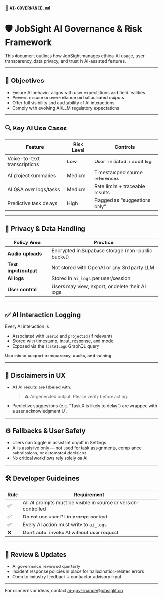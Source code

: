 ### 📄 `AI-GOVERNANCE.md`

# 🛡️ JobSight AI Governance & Risk Framework

This document outlines how JobSight manages ethical AI usage, user transparency, data privacy, and trust in AI-assisted features.

---

## 🎯 Objectives

- Ensure AI behavior aligns with user expectations and field realities
- Prevent misuse or over-reliance on hallucinated outputs
- Offer full visibility and auditability of AI interactions
- Comply with evolving AI/LLM regulatory expectations

---

## 🔍 Key AI Use Cases

| Feature                      | Risk Level | Controls                        |
|-----------------------------|------------|----------------------------------|
| Voice-to-text transcriptions| Low        | User-initiated + audit log       |
| AI project summaries        | Medium     | Timestamped source references    |
| AI Q&A over logs/tasks      | Medium     | Rate limits + traceable results  |
| Predictive task delays      | High       | Flagged as “suggestions only”    |

---

## 🔐 Privacy & Data Handling

| Policy Area           | Practice |
|-----------------------|----------|
| **Audio uploads**     | Encrypted in Supabase storage (non-public bucket) |
| **Text input/output** | Not stored with OpenAI or any 3rd party LLM        |
| **AI logs**           | Stored in `ai_logs` per user/session               |
| **User control**      | Users may view, export, or delete their AI logs    |

---

## ✅ AI Interaction Logging

Every AI interaction is:
- Associated with `userId` and `projectId` (if relevant)
- Stored with timestamp, input, response, and mode
- Exposed via the `listAILogs` GraphQL query

Use this to support transparency, audits, and training.

---

## 📣 Disclaimers in UX

- All AI results are labeled with:
  > ⚠️ AI-generated output. Please verify before acting.

- Predictive suggestions (e.g. “Task X is likely to delay”) are wrapped with a user acknowledgment UI.

---

## ⚙️ Fallbacks & User Safety

- Users can toggle AI assistant on/off in Settings
- AI is assistive only — not used for task assignments, compliance submissions, or automated decisions
- No critical workflows rely solely on AI

---

## 🛠 Developer Guidelines

| Rule | Requirement |
|------|-------------|
| ✅   | All AI prompts must be visible in source or version-controlled |
| ✅   | Do not use user PII in prompt context                         |
| ✅   | Every AI action must write to `ai_logs`                       |
| ❌   | Don’t auto-invoke AI without user request                    |

---

## 📆 Review & Updates

- AI governance reviewed quarterly
- Incident response policies in place for hallucination-related errors
- Open to industry feedback + contractor advisory input

---

For concerns or ideas, contact ai-governance@jobsight.co
